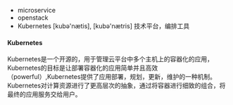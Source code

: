 * microservice
* openstack
* Kubernetes [kubə'nætis], [kubə'nætris] 技术平台，编排工具


#### Kubernetes
Kubernetes是一个开源的，用于管理云平台中多个主机上的容器化的应用，Kubernetes的目标是让部署容器化的应用简单并且高效（powerful）,Kubernetes提供了应用部署，规划，更新，维护的一种机制。<br/>
Kubernetes对计算资源进行了更高层次的抽象，通过将容器进行细致的组合，将最终的应用服务交给用户。